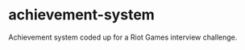 achievement-system
==================

Achievement system coded up for a Riot Games interview challenge.